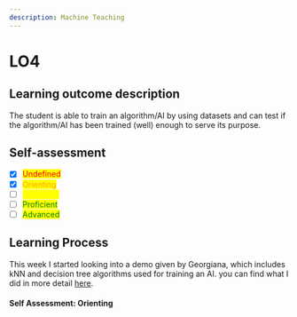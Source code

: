 ```yaml
---
description: Machine Teaching
---
```


# LO4

## Learning outcome description

The student is able to train an algorithm/AI by using datasets and can test if the algorithm/AI has been trained (well) enough to serve its purpose.

## Self-assessment

* [x] <mark style="color:red;">Undefined</mark>
* [x] <mark style="color:orange;">Orienting</mark>
* [ ] <mark style="color:yellow;">Beginning</mark>
* [ ] <mark style="color:green;">Proficient</mark>
* [ ] <mark style="color:green;">Advanced</mark>

## Learning Process

This week I started looking into a demo given by Georgiana, which includes kNN and decision tree algorithms used for training an AI. you can find what I did in more detail [here](lo3.md#first-evaluation-week-4).

#### Self Assessment: Orienting
